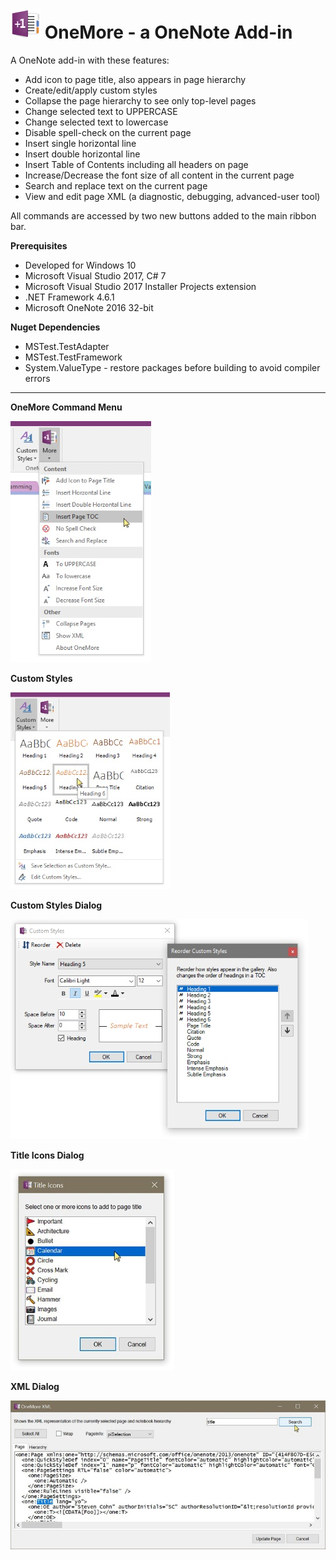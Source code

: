 ﻿# ![logo](Screenshots/Logo.jpg "logo") OneMore - a OneNote Add-in

A OneNote add-in with these features:

* Add icon to page title, also appears in page hierarchy
* Create/edit/apply custom styles
* Collapse the page hierarchy to see only top-level pages
* Change selected text to UPPERCASE
* Change selected text to lowercase
* Disable spell-check on the current page
* Insert single horizontal line
* Insert double horizontal line
* Insert Table of Contents including all headers on page
* Increase/Decrease the font size of all content in the current page
* Search and replace text on the current page
* View and edit page XML (a diagnostic, debugging, advanced-user tool)

All commands are accessed by two new buttons added to the main ribbon bar.

**Prerequisites**

* Developed for Windows 10
* Microsoft Visual Studio 2017, C# 7
* Microsoft Visual Studio 2017 Installer Projects extension
* .NET Framework 4.6.1
* Microsoft OneNote 2016 32-bit

**Nuget Dependencies**

* MSTest.TestAdapter
* MSTest.TestFramework
* System.ValueType - restore packages before building to avoid compiler errors

---

**OneMore Command Menu**

![Command Menu](Screenshots/MoreMenu.jpg)

**Custom Styles**

![Styles](Screenshots/CustomStyles.jpg)

**Custom Styles Dialog**

![Styles Dialog](Screenshots/CustomStylesDialog.jpg)

**Title Icons Dialog**

![Title Icon Dialog](Screenshots/TItleIconsDialog.jpg)

**XML Dialog**

![XML Dialog](Screenshots/XmlDialog.jpg)



